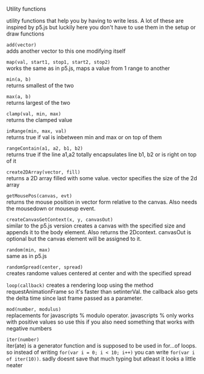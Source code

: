 Utility functions

utility functions that help you by having to write less.
A lot of these are inspired by p5.js but luckily here you don't have to use them in the setup or draw functions

`add(vector)`  
adds another vector to this one modifying itself

`map(val, start1, stop1, start2, stop2)`  
works the same as in p5.js, maps a value from 1 range to another

`min(a, b)`  
returns smallest of the two

`max(a, b)`  
returns largest of the two

`clamp(val, min, max)`  
returns the clamped value

`inRange(min, max, val)`  
returns true if val is inbetween min and max or on top of them

`rangeContain(a1, a2, b1, b2)`  
returns true if the line a1,a2 totally encapsulates line b1, b2 or is right on top of it

`create2DArray(vector, fill)`  
returns a 2D array filled with some value. vector specifies the size of the 2d array

`getMousePos(canvas, evt)`  
returns the mouse position in vector form relative to the canvas. Also needs the mousedown or mouseup event.

`createCanvasGetContext(x, y, canvasOut)`  
similar to the p5.js version
creates a canvas with the specified size and appends it to the body element.
Also returns the 2Dcontext. canvasOut is optional but the canvas element will be assigned to it.

`random(min, max)`  
same as in p5.js

`randomSpread(center, spread)`  
creates randome values centered at center and with the specified spread

`loop(callback)`
creates a rendering loop using the method requestAnimationFrame so it's faster than setinterVal.
the callback also gets the delta time since last frame passed as a parameter.

`mod(number, modulus)`  
replacements for javascripts % modulo operator.
javascripts % only works with positive values so use this if you also need something that works with negative numbers

`iter(number)`  
iter(ate) is a generator function and is supposed to be used in for...of loops.
so instead of writing `for(var i = 0; i < 10; i++)` you can write `for(var i of iter(10))`.
sadly doesnt save that much typing but atleast it looks a little neater

